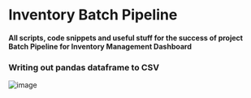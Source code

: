 # Inventory Batch Pipeline

#### All scripts, code snippets and useful stuff for the success of project **Batch Pipeline for Inventory Management Dashboard**




### Writing out pandas dataframe to CSV
![image](https://github.com/bijay-05/Helper-Repository/assets/86017045/59fec491-7de0-435b-a924-f2979124961b)
